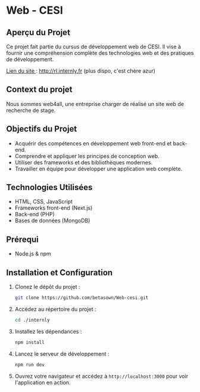 # Web - CESI

## Aperçu du Projet

Ce projet fait partie du cursus de développement web de CESI. Il vise à fournir une compréhension complète des technologies web et des pratiques de développement.

<u>Lien du site </u> : http://rl.internly.fr (plus dispo, c'est chère azur)

## Context du projet 

Nous sommes web4all, une entreprise charger de réalisé un site web de recherche de stage. 

## Objectifs du Projet

- Acquérir des compétences en développement web front-end et back-end.
- Comprendre et appliquer les principes de conception web.
- Utiliser des frameworks et des bibliothèques modernes.
- Travailler en équipe pour développer une application web complète.

## Technologies Utilisées

- HTML, CSS, JavaScript
- Frameworks front-end (Next.js)
- Back-end (PHP)
- Bases de données (MongoDB)

## Prérequi

- Node.js & npm

## Installation et Configuration

1. Clonez le dépôt du projet :
    ```bash
    git clone https://github.com/betasown/Web-cesi.git
    ```

2. Accédez au répertoire du projet :
    ```bash
    cd ./internly
    ```

3. Installez les dépendances :
    ```bash
    npm install
    ```

4. Lancez le serveur de développement :
    ```bash
    npm run dev
    ```

5. Ouvrez votre navigateur et accédez à `http://localhost:3000` pour voir l'application en action.
